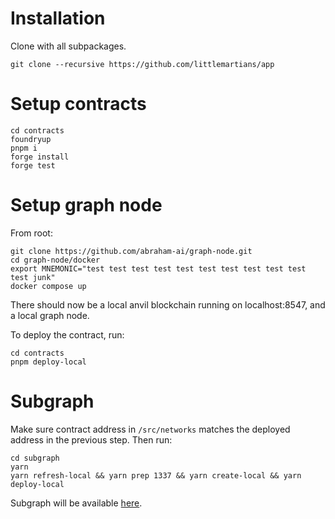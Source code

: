 # Installation

Clone with all subpackages.

    git clone --recursive https://github.com/littlemartians/app

# Setup contracts

```
cd contracts
foundryup
pnpm i
forge install
forge test
```


# Setup graph node

From root:

```
git clone https://github.com/abraham-ai/graph-node.git
cd graph-node/docker
export MNEMONIC="test test test test test test test test test test test junk"
docker compose up
```

There should now be a local anvil blockchain running on localhost:8547, and a local graph node.



To deploy the contract, run:

```
cd contracts
pnpm deploy-local
```



# Subgraph

Make sure contract address in `/src/networks` matches the deployed address in the previous step. Then run:

```
cd subgraph
yarn
yarn refresh-local && yarn prep 1337 && yarn create-local && yarn deploy-local
```

Subgraph will be available [here](http://localhost:8000/subgraphs/name/eden-subgraph-local/graphql?query=query+%7B%0A++mintEvents+%7B%0A++++id%0A++%7D%0A%7D).